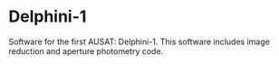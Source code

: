# Delphini-1
Software for the first AUSAT: Delphini-1. This software includes image reduction and aperture photometry code.
